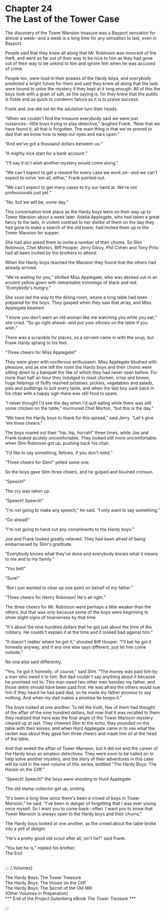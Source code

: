 # Chapter 24 <br/> The Last of the Tower Case


The discovery of the Tower Mansion treasure was a Bayport sensation for almost a week--and a week is a long time for any sensation to last, even in Bayport.

People said that they knew all along that Mr. Robinson was innocent of the theft, and went as far out of their way to be nice to him as they had gone out of their way to be unkind to him and ignore him when he was accused of crime.

People too, were loud in their praises of the Hardy boys, and everybody predicted a bright future for them and said they knew all along that the lads were bound to solve the mystery if they kept at it long enough. All of this the boys took with a grain of salt, as the saying is, for they knew that the public is fickle and as quick to condemn failure as it is to praise success.

Frank and Joe did not let the adulation turn their heads.

“When we couldn't find the treasure everybody said we were just nuisances--little boys trying to play detective,” laughed Frank. “Now that we have found it, all that is forgotten. The main thing is that we've proved to dad that we know how to keep our eyes and ears open.”

“And we've got a thousand dollars between us.”

“A mighty nice start for a bank account.”

“I'll say it is! I wish another mystery would come along.”

“We can't expect to get a reward for every case we work on--and we can't expect to solve 'em all, either,” Frank pointed out.

“We can't expect to get many cases to try our hand at. We're not professionals just yet.”

“No, but we will be, some day.”

This conversation took place as the Hardy boys were on their way up to Tower Mansion about a week later. Adelia Applegate, who had taken a great fancy to the lads, in violent contrast to her dislike of them on the day they had gone to make a search of the old tower, had invited them up to the Tower Mansion for supper.

She had also asked them to invite a number of their chums. So Slim Robinson, Chet Morton, Biff Hooper, Jerry Gilroy, Phil Cohen and Tony Prito had all been invited by the brothers to attend.

When the Hardy boys reached the Mansion they found that the others had already arrived.

“We're waiting for you,” shrilled Miss Applegate, who was decked out in an ancient yellow gown with remarkable trimmings of black and red. “Everybody's hungry.”

She soon led the way to the dining room, where a long table had been prepared for the boys. They gasped when they saw that array, and Miss Applegate beamed.

“I know you don't want an old woman like me watching you while you eat,” she cried. “So go right ahead--and put your elbows on the table if you wish.”

There was a scramble for places, as a servant came in with the soup, but Frank Hardy sprang to his feet.

“Three cheers for Miss Applegate!”

They were given with vociferous enthusiasm. Miss Applegate blushed with pleasure, and as she left the room the Hardy boys and their chums were sitting down to a banquet the like of which they had never seen before. For more than half an hour they indulged in roast chicken, crisp and brown, huge helpings of fluffy mashed potatoes, pickles, vegetables and salads, pies and puddings to suit every taste, and when the last boy sank back in his chair with a happy sigh there was still food to spare.

“I never thought I'd see the day when I'd quit eating while there was still some chicken on the table,” murmured Chet Morton, “but this is the day.”

“We have the Hardy boys to thank for this spread,” said Jerry. “Let's give 'em three cheers.”

The boys roared out their “hip, hip, hurrah!” three times, while Joe and Frank looked acutely uncomfortable. They looked still more uncomfortable when Slim Robinson got up, pushing back his chair.

“I'd like to say something, fellows, if you don't mind.”

“Three cheers for Slim!” yelled some one.

So the boys gave Slim three cheers, and he gulped and blushed crimson.

“Speech!”

The cry was taken up.

“Speech! Speech!”

“I'm not going to make any speech,” he said. “I only want to say something.”

“Go ahead!”

“I'm not going to hand out any compliments to the Hardy boys.”

Joe and Frank looked greatly relieved. They had been afraid of being embarrassed by Slim's gratitude.

“Everybody knows what they've done and everybody knows what it means to me and to my family.”

“You bet!”

“Sure!”

“But I just wanted to clear up one point on behalf of my father.”

“Three cheers for Henry Robinson! He's all right.”

The three cheers for Mr. Robinson were perhaps a little weaker than the others, but that was only because some of the boys were beginning to show slight signs of hoarseness by that time.

“It's about the nine hundred dollars that he got just about the time of the robbery. He couldn't explain it at the time and it looked bad against him.”

“It doesn't matter where he got it,” shouted Biff Hooper. “I'll bet he got it honestly anyway, and if any one else says different, just let him come outside.”

No one else said differently.

“Yes, he got it honestly, of course,” said Slim. “The money was paid him by a man who owed it to him. But dad couldn't say anything about it because he promised not to. This man owed two other men besides my father, and those debts should have been paid first. He was afraid the others would sue him if they heard he had paid dad, so he made my father promise to say nothing. And when my dad makes a promise he keeps it.”

The boys looked at one another. To tell the truth, few of them had thought of the affair of the nine hundred dollars, but now that it was recalled to them they realized that here was the final angle of the Tower Mansion mystery cleared up at last. They cheered Slim to the echo, they pounded on the table with their knives, and when Hurd Applegate came in to see what the racket was about they gave him three cheers and made him sit at the head of the table.

And that ended the affair of Tower Mansion, but it did not end the career of the Hardy boys as amateur detectives. They were soon to be called on to help solve another mystery, and the story of their adventures in this case will be told in the next volume of this series, entitled “The Hardy Boys: The House on the Cliff.”

“Speech! Speech!” the boys were shouting to Hurd Applegate.

The old stamp collector got up, smiling.

“It's been a long time since there's been a crowd of boys in Tower Mansion,” he said. “I've been in danger of forgetting that I was ever young once myself. So I want you to come back--often. I want you to know that Tower Mansion is always open to the Hardy boys and their chums.”

The Hardy boys looked at one another, as the crowd about the table broke into a yell of delight.

“He's a pretty good old scout after all, isn't he?” said Frank.

“You bet he is,” replied his brother.
<br/>
T<span class="caps">he</span> E<span class="caps">nd</span>
<br/>
<br/>

::: {.Volumes}

The Hardy Boys: The Tower Treasure <br/> 
The Hardy Boys: The House on the Cliff <br/> 
The Hardy Boys: The Secret of the Old Mill<br/> 
(Other Volumes in Preparation)
<br/>
*** End of the Project Gutenberg eBook *The Tower Treasure* ***

:::




